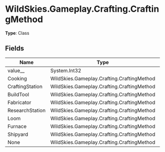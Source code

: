 ﻿# WildSkies.Gameplay.Crafting.CraftingMethod

**Type**: Class

## Fields

| Name | Type | Access |
|------|------|--------|
| value__ | System.Int32 | Public |
| Cooking | WildSkies.Gameplay.Crafting.CraftingMethod | Public |
| CraftingStation | WildSkies.Gameplay.Crafting.CraftingMethod | Public |
| BuildTool | WildSkies.Gameplay.Crafting.CraftingMethod | Public |
| Fabricator | WildSkies.Gameplay.Crafting.CraftingMethod | Public |
| ResearchStation | WildSkies.Gameplay.Crafting.CraftingMethod | Public |
| Loom | WildSkies.Gameplay.Crafting.CraftingMethod | Public |
| Furnace | WildSkies.Gameplay.Crafting.CraftingMethod | Public |
| Shipyard | WildSkies.Gameplay.Crafting.CraftingMethod | Public |
| None | WildSkies.Gameplay.Crafting.CraftingMethod | Public |

